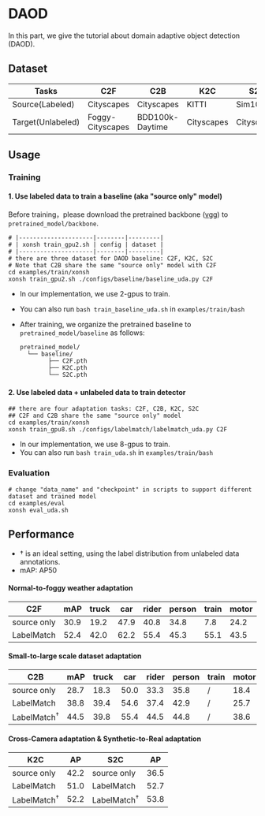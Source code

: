 # DAOD

In this part, we give the tutorial about domain adaptive object detection (DAOD).

## Dataset

|  Tasks            |C2F                  |C2B                 |K2C               |S2C                    |
| ----------------- | ------------------- | ------------------ | ---------------- | --------------------- |
|  Source(Labeled)  |Cityscapes           |Cityscapes          |KITTI             |Sim10k                 |
|  Target(Unlabeled)|Foggy-Cityscapes     |BDD100k-Daytime     |Cityscapes        |Cityscapes             |

## Usage

### Training

#### 1. Use labeled data to train a baseline (aka "source only" model)

Before training，please download the pretrained backbone ([vgg](https://www.dropbox.com/s/s3brpk0bdq60nyb/vgg16_caffe.pth?dl=0)) to `pretrained_model/backbone`.

```shell
# |---------------------|--------|---------|
# | xonsh train_gpu2.sh | config | dataset |
# |---------------------|--------|---------|
# there are three dataset for DAOD baseline: C2F, K2C, S2C
# Note that C2B share the same "source only" model with C2F
cd examples/train/xonsh
xonsh train_gpu2.sh ./configs/baseline/baseline_uda.py C2F
```

- In our implementation, we use 2-gpus to train.

- You can also run `bash train_baseline_uda.sh` in `examples/train/bash`

- After training, we organize the pretrained baseline to `pretrained_model/baseline` as follows: 

  ```shell
  pretrained_model/
  	└── baseline/
          ├── C2F.pth
          ├── K2C.pth
          └── S2C.pth
  ```

#### 2. Use labeled data + unlabeled data to train detector

```shell
## there are four adaptation tasks: C2F, C2B, K2C, S2C
## C2F and C2B share the same "source only" model
cd examples/train/xonsh
xonsh train_gpu8.sh ./configs/labelmatch/labelmatch_uda.py C2F
```

- In our implementation, we use 8-gpus to train.
- You can also run `bash train_uda.sh` in `examples/train/bash`

### Evaluation

```shell
# change "data_name" and "checkpoint" in scripts to support different dataset and trained model
cd examples/eval
xonsh eval_uda.sh
```

## Performance

- $\dagger$ is an ideal setting, using the label distribution from unlabeled data annotations.
- mAP: AP50

#### Normal-to-foggy weather adaptation

| C2F         | mAP  | truck | car  | rider | person | train | motor | bicycle | bus  |
| ----------- | ---- | ----- | ---- | ----- | ------ | ----- | ----- | ------- | ---- |
| source only | 30.9 | 19.2  | 47.9 | 40.8  | 34.8   | 7.8   | 24.2  | 36.0    | 36.4 |
| LabelMatch  | 52.4 | 42.0  | 62.2 | 55.4  | 45.3   | 55.1  | 43.5  | 51.5    | 64.1 |

#### Small-to-large scale dataset adaptation

|  C2B                 | mAP  | truck | car  | rider | person | train | motor | bicycle | bus  |
| -------------------- | ---- | ----- | ---- | ----- | ------ | ----- | ----- | ------- | ---- |
| source only          | 28.7 | 18.3  | 50.0 | 33.3  | 35.8   | /     | 18.4  | 27.6    | 17.0 |
| LabelMatch           | 38.8 | 39.4  | 54.6 | 37.4  | 42.9   | /     | 25.7  | 29.8    | 41.7 |
| LabelMatch$^\dagger$ | 44.5 | 39.8  | 55.4 | 44.5  | 44.8   | /     | 38.6  | 41.5    | 47.1 |

#### Cross-Camera adaptation & Synthetic-to-Real adaptation

| K2C                    | AP   | S2C                        | AP   |
| ---------------------- | ---- | -------------------------- | ---- |
| source only            | 42.2 | source only                | 36.5 |
| LabelMatch             | 51.0 | LabelMatch                 | 52.7 |
| LabelMatch$^{\dagger}$ | 52.2 | LabelMatch$^{\dagger}$     | 53.8 |

